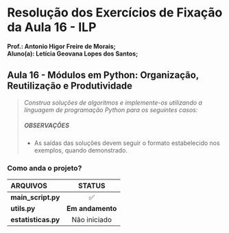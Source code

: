 # Resolução dos Exercícios de Fixação da Aula 16 - ILP

<!-- [![Review Assignment Due Date](https://classroom.github.com/assets/deadline-readme-button-22041afd0340ce965d47ae6ef1cefeee28c7c493a6346c4f15d667ab976d596c.svg)](https://classroom.github.com/a/rI2fbx7g)
[![Open in Visual Studio Code](https://classroom.github.com/assets/open-in-vscode-2e0aaae1b6195c2367325f4f02e2d04e9abb55f0b24a779b69b11b9e10269abc.svg)](https://classroom.github.com/online_ide?assignment_repo_id=19851050&assignment_repo_type=AssignmentRepo) -->

**Prof.: Antonio Higor Freire de Morais;**</br>
**Aluno(a): Letícia Geovana Lopes dos Santos;**</br>

## Aula 16 - Módulos em Python: Organização, Reutilização e Produtividade

> _Construa soluções de algoritmos e implemente-os utilizando a linguagem de programação Python para os seguintes casos:_</br>
>
> ##### OBSERVAÇÕES
>
> - As saídas das soluções devem seguir o formato estabelecido nos exemplos, quando demonstrado.

### Como anda o projeto?

| ARQUIVOS            |      STATUS      |
| :------------------ | :--------------: |
| **main_script.py**  |        ✅        |
| **utils.py**        | **Em andamento** |
| **estatisticas.py** |   Não iniciado   |

